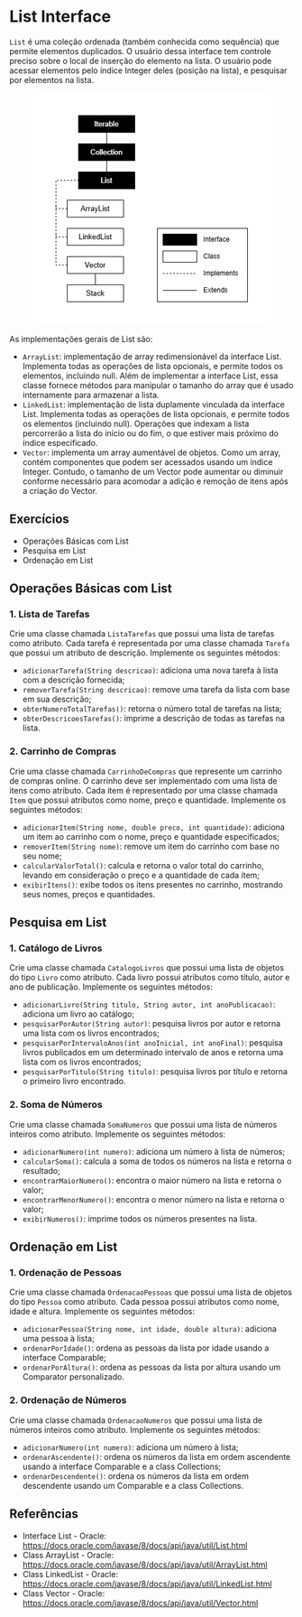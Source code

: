 # List Interface
`List` é uma coleção ordenada (também conhecida como sequência) que permite elementos duplicados. O usuário dessa interface tem controle preciso sobre o local de inserção do elemento na lista. O usuário pode acessar elementos pelo índice Integer deles (posição na lista), e pesquisar por elementos na lista.

<p align="center">
    <img src="../../../../../../../../assets/images/list.png">
</p>

As implementações gerais de List são:

- `ArrayList`: implementação de array redimensionável da interface List. Implementa todas as operações de lista opcionais, e permite todos os elementos, incluindo null. Além de implementar a interface List, essa classe fornece métodos para manipular o tamanho do array que é usado internamente para armazenar a lista.
- `LinkedList`: implementação de lista duplamente vinculada da interface List. Implementa todas as operações de lista opcionais, e permite todos os elementos (incluindo null). Operações que indexam a lista percorrerão a lista do início ou do fim, o que estiver mais próximo do índice especificado.
- `Vector`: implementa um array aumentável de objetos. Como um array, contém componentes que podem ser acessados usando um índice Integer. Contudo, o tamanho de um Vector pode aumentar ou diminuir conforme necessário para acomodar a adição e remoção de itens após a criação do Vector.

## Exercícios
- Operações Básicas com List
- Pesquisa em List
- Ordenação em List

## Operações Básicas com List
### 1. Lista de Tarefas
Crie uma classe chamada `ListaTarefas` que possui uma lista de tarefas como atributo. Cada tarefa é representada por uma classe chamada `Tarefa` que possui um atributo de descrição. Implemente os seguintes métodos:

- `adicionarTarefa(String descricao)`: adiciona uma nova tarefa à lista com a descrição fornecida;
- `removerTarefa(String descricao)`: remove uma tarefa da lista com base em sua descrição;
- `obterNumeroTotalTarefas()`: retorna o número total de tarefas na lista;
- `obterDescricoesTarefas()`: imprime a descrição de todas as tarefas na lista.

### 2. Carrinho de Compras
Crie uma classe chamada `CarrinhoDeCompras` que represente um carrinho de compras online. O carrinho deve ser implementado com uma lista de itens como atributo. Cada item é representado por uma classe chamada `Item` que possui atributos como nome, preço e quantidade. Implemente os seguintes métodos:

- `adicionarItem(String nome, double preco, int quantidade)`: adiciona um item ao carrinho com o nome, preço e quantidade especificados;
- `removerItem(String nome)`: remove um item do carrinho com base no seu nome;
- `calcularValorTotal()`: calcula e retorna o valor total do carrinho, levando em consideração o preço e a quantidade de cada item;
- `exibirItens()`: exibe todos os itens presentes no carrinho, mostrando seus nomes, preços e quantidades.

## Pesquisa em List
### 1. Catálogo de Livros
Crie uma classe chamada `CatalogoLivros` que possui uma lista de objetos do tipo `Livro` como atributo. Cada livro possui atributos como título, autor e ano de publicação. Implemente os seguintes métodos:

- `adicionarLivro(String titulo, String autor, int anoPublicacao)`: adiciona um livro ao catálogo;
- `pesquisarPorAutor(String autor)`: pesquisa livros por autor e retorna uma lista com os livros encontrados;
- `pesquisarPorIntervaloAnos(int anoInicial, int anoFinal)`: pesquisa livros publicados em um determinado intervalo de anos e retorna uma lista com os livros encontrados;
- `pesquisarPorTitulo(String titulo)`: pesquisa livros por título e retorna o primeiro livro encontrado.

### 2. Soma de Números
Crie uma classe chamada `SomaNumeros` que possui uma lista de números inteiros como atributo. Implemente os seguintes métodos:

- `adicionarNumero(int numero)`: adiciona um número à lista de números;
- `calcularSoma()`: calcula a soma de todos os números na lista e retorna o resultado;
- `encontrarMaiorNumero()`: encontra o maior número na lista e retorna o valor;
- `encontrarMenorNumero()`: encontra o menor número na lista e retorna o valor;
- `exibirNumeros()`: imprime todos os números presentes na lista.

## Ordenação em List
### 1. Ordenação de Pessoas
Crie uma classe chamada `OrdenacaoPessoas` que possui uma lista de objetos do tipo `Pessoa` como atributo. Cada pessoa possui atributos como nome, idade e altura. Implemente os seguintes métodos:

- `adicionarPessoa(String nome, int idade, double altura)`: adiciona uma pessoa à lista;
- `ordenarPorIdade()`: ordena as pessoas da lista por idade usando a interface Comparable;
- `ordenarPorAltura()`: ordena as pessoas da lista por altura usando um Comparator personalizado.

### 2. Ordenação de Números
Crie uma classe chamada `OrdenacaoNumeros` que possui uma lista de números inteiros como atributo. Implemente os seguintes métodos:

- `adicionarNumero(int numero)`: adiciona um número à lista;
- `ordenarAscendente()`: ordena os números da lista em ordem ascendente usando a interface Comparable e a class Collections;
- `ordenarDescendente()`: ordena os números da lista em ordem descendente usando um Comparable e a class Collections.

## Referências
- Interface List - Oracle: https://docs.oracle.com/javase/8/docs/api/java/util/List.html
- Class ArrayList - Oracle: https://docs.oracle.com/javase/8/docs/api/java/util/ArrayList.html
- Class LinkedList - Oracle: https://docs.oracle.com/javase/8/docs/api/java/util/LinkedList.html
- Class Vector - Oracle: https://docs.oracle.com/javase/8/docs/api/java/util/Vector.html